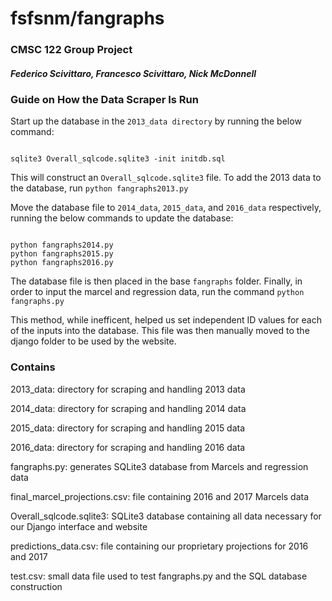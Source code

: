 # fsfsnm/fangraphs
### CMSC 122 Group Project
##### Federico Scivittaro, Francesco Scivittaro, Nick McDonnell

### Guide on How the Data Scraper Is Run

Start up the database in the `2013_data directory` by running the below command:

<pre><code>
sqlite3 Overall_sqlcode.sqlite3 -init initdb.sql
</code></pre>

This will construct an `Overall_sqlcode.sqlite3` file. To add the 2013 data to the database, run `python fangraphs2013.py`

Move the database file to `2014_data`, `2015_data`, and `2016_data` respectively, running the below commands to update the database:

<pre><code>
python fangraphs2014.py
python fangraphs2015.py
python fangraphs2016.py 
</code></pre>

The database file is then placed in the base `fangraphs` folder. Finally, in order to input the marcel and regression data, run the command `python fangraphs.py`

This method, while inefficent, helped us set independent ID values for each of the inputs into the database. This file was then manually moved to the django folder to be used by the website.

### Contains

2013_data: directory for scraping and handling 2013 data

2014_data: directory for scraping and handling 2014 data

2015_data: directory for scraping and handling 2015 data

2016_data: directory for scraping and handling 2016 data

fangraphs.py: generates SQLite3 database from Marcels and regression data

final_marcel_projections.csv: file containing 2016 and 2017 Marcels data

Overall_sqlcode.sqlite3: SQLite3 database containing all data necessary for our Django interface and website

predictions_data.csv: file containing our proprietary projections for 2016 and 2017

test.csv: small data file used to test fangraphs.py and the SQL database construction